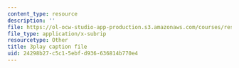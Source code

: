 ```yaml
---
content_type: resource
description: ''
file: https://ol-ocw-studio-app-production.s3.amazonaws.com/courses/res-6-012-introduction-to-probability-spring-2018/24298b27c5c15ebfd936636814b770e4_l6YYHaV1aGc.srt
file_type: application/x-subrip
resourcetype: Other
title: 3play caption file
uid: 24298b27-c5c1-5ebf-d936-636814b770e4
---
```

